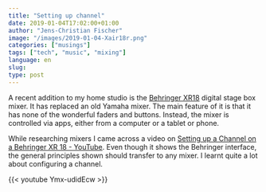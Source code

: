 ```yaml
---
title: "Setting up channel"
date: 2019-01-04T17:02:00+01:00
author: "Jens-Christian Fischer"
image: "/images/2019-01-04-Xair18r.png"
categories: ["musings"]
tags: ["tech", "music", "mixing"]
language: en
slug:
type: post
---
```


A recent addition to my home studio is the [Behringer XR18](http://www.musictribe.com/Categories/Behringer/Mixers/Digital/XR18/p/P0BI8) digital stage box mixer. It has replaced an old Yamaha mixer. The main feature of it is that it has none of the wonderful faders and buttons. Instead, the mixer is controlled via apps, either from a computer or a tablet or phone.

While researching mixers I came across a video on [Setting up a Channel on a Behringer XR 18 - YouTube](https://www.youtube.com/watch?v=Ymx-udidEcw&feature=share). Even though it shows the Behringer interface, the general principles shown should transfer to any mixer. I learnt quite a lot about configuring a channel.

{{< youtube Ymx-udidEcw >}}

